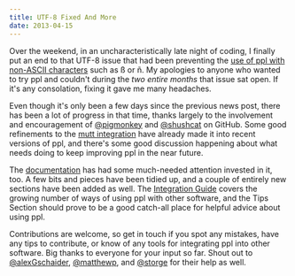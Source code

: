 ```yaml
---
title: UTF-8 Fixed And More
date: 2013-04-15
---
```


Over the weekend, in an uncharacteristically late night of coding, I finally put
an end to that UTF-8 issue that had been preventing the [use of ppl with
non-ASCII characters](https://github.com/hendotcat/ppl/issues/17) such as ß or ñ. My
apologies to anyone who wanted to try ppl and couldn't during the *two entire
months* that issue sat open. If it's any consolation, fixing it gave me many
headaches.

Even though it's only been a few days since the previous news post, there has
been a lot of progress in that time, thanks largely to the involvement and
encouragement of [@pigmonkey](https://github.com/pigmonkey) and
[@shushcat](https://github.com/shushcat) on GitHub. Some good refinements to the
[mutt integration](/integrations/mutt/) have already made it into
recent versions of ppl, and there's some good discussion happening about what
needs doing to keep improving ppl in the near future.

The [documentation](/) has had some much-needed attention invested
in it, too. A few bits and pieces have been tidied up, and a couple of entirely
new sections have been added as well. The [Integration
Guide](/integrations) covers the growing number of ways of
using ppl with other software, and the Tips Section should prove to be a good
catch-all place for helpful advice about using ppl.

Contributions are welcome, so get in touch if you spot any mistakes, have any
tips to contribute, or know of any tools for integrating ppl into other
software. Big thanks to everyone for your input so far. Shout out to
[@alexGschaider](https://github.com/axelGschaider),
[@matthewp](https://github.com/matthewp/), and
[@storge](https://github.com/storge) for their help as well.


